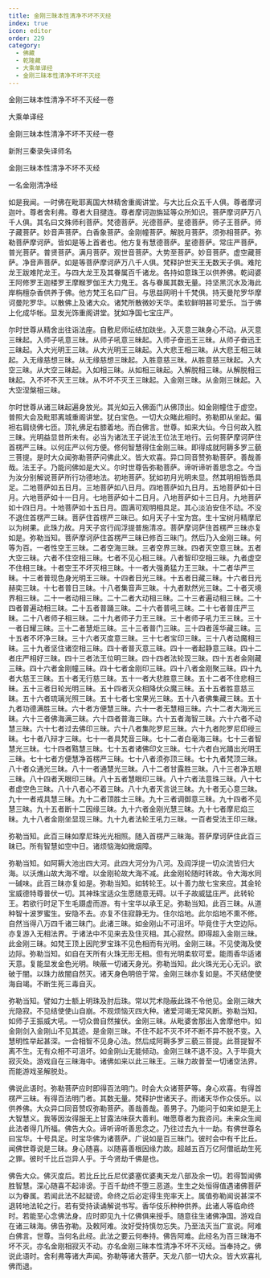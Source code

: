 ```yaml
---
title: 金刚三昧本性清净不坏不灭经
index: true
icon: editor
order: 229
category:
  - 佛藏
  - 乾隆藏
  - 大乘单译经
  - 金刚三昧本性清净不坏不灭经
---
```


金刚三昧本性清净不坏不灭经一卷  

大乘单译经  

金刚三昧本性清净不坏不灭经一卷  

新附三秦录失译师名  

金刚三昧本性清净不坏不灭经  

一名金刚清净经  

如是我闻。一时佛在毗耶离国大林精舍重阁讲堂。与大比丘众五千人俱。尊者摩诃迦叶。尊者舍利弗。尊者大目揵连。尊者摩诃迦旃延等众所知识。菩萨摩诃萨万八千人俱。其名曰文殊师利菩萨。梵德菩萨。光德菩萨。星德菩萨。师子王菩萨。师子藏菩萨。妙音声菩萨。白香象菩萨。金刚幢菩萨。解脱月菩萨。须弥相菩萨。弥勒菩萨摩诃萨。皆如是等上首者也。他方复有慧德菩萨。星德菩萨。常庄严菩萨。普光菩萨。普贤菩萨。满月菩萨。观世音菩萨。大势至菩萨。妙音菩萨。虚空藏菩萨。净音声菩萨。如是等菩萨摩诃萨万八千人俱。梵释护世天王无数天子俱。难陀龙王跋难陀龙王。与四大龙王及其眷属百千诸龙。各持如意珠王以供养佛。乾闼婆王阿修罗王迦楼罗王摩睺罗伽王大力鬼王。各与眷属其数无量。持坚黑沉水及海此岸栴檀杂香供养于佛。他方梵王名曰广目。与思益网明十千梵俱。持天曼陀罗华摩诃曼陀罗华。以散佛上及诸大众。诸梵所散微妙天华。柔软鲜明甚可爱乐。当于佛上化成华帐。显发光饰重阁讲堂。犹如净国七宝庄严。  

尔时世尊从精舍出往诣法座。自敷尼师坛结加趺坐。入灭意三昧身心不动。从灭意三昧起。入师子吼意三昧。从师子吼意三昧起。入师子奋迅王三昧。从师子奋迅王三昧起。入大光明王三昧。从大光明王三昧起。入大悲王相三昧。从大悲王相三昧起。入无缘慈想三昧。从无缘慈想三昧起。入胜意慈三昧。从胜意慈三昧起。入大空三昧。从大空三昧起。入如相三昧。从如相三昧起。入解脱相三昧。从解脱相三昧起。入不坏不灭王三昧。从不坏不灭王三昧起。入金刚三昧。从金刚三昧起。入大空涅槃相三昧。  

尔时世尊从诸三昧起遍身放光。其光如云入佛面门从佛顶出。如金刚幢住于虚空。普照大会及毗耶离城重阁讲堂。犹白宝色。一切大众睹此相时。弥勒即从坐起。偏袒右肩绕佛七匝。顶礼佛足右膝着地。而白佛言。世尊。如来大仙。今日何故入胜三昧。光明益显昔所未有。必当为诸法王子说法王位法王地行。云何菩萨摩诃萨住首楞严三昧。以何庄严以何方便。修何智慧得住金刚三昧。即得成就阿耨多罗三藐三菩提。是时大众闻弥勒菩萨问佛此义。皆大欢喜。异口同音赞弥勒菩萨。善哉善哉。法王子。乃能问佛如是大义。尔时世尊告弥勒菩萨。谛听谛听善思念之。今当为汝分别解说菩萨所行功德地法。初地菩萨。犹如初月光明未显。然其明相皆悉具足。二地菩萨如五日月。三地菩萨如八日月。四地菩萨如九日月。五地菩萨如十日月。六地菩萨如十一日月。七地菩萨如十二日月。八地菩萨如十三日月。九地菩萨如十四日月。十地菩萨如十五日月。圆满可观明相具足。其心淡泊安住不动。不没不退住首楞严三昧。菩萨住首楞严三昧已。如月天子十宝为宫。生十宝树月精摩尼以为树果。此珠力故。月天子宫行阎浮提普施清凉。菩萨摩诃萨住首楞严三昧亦复如是。弥勒当知。菩萨摩诃萨住首楞严三昧已修百三昧门。然后乃入金刚三昧。何等为百。一者性空王三昧。二者空海三昧。三者空界三昧。四者灭空意三昧。五者大空三昧。六者不住空相三昧。七者不见心相三昧。八者智印空相三昧。九者虚空不住相三昧。十者空王不坏灭相三昧。十一者大强勇猛力王三昧。十二者华严三昧。十三者普现色身光明王三昧。十四者日光三昧。十五者日藏三昧。十六者日光赫奕三昧。十七者普日三昧。十八者集音声三昧。十九者默然光三昧。二十者灭境界相三昧。二十一者动相三昧。二十二者大动相三昧。二十三者遍动相三昧。二十四者普遍动相三昧。二十五者普踊三昧。二十六者普吼三昧。二十七者普庄严三昧。二十八者师子相三昧。二十九者师子力王三昧。三十者师子吼力王三昧。三十一者日耀三昧。三十二者慧炬三昧。三十三者普门三昧。三十四者莲华藏三昧。三十五者不坏净三昧。三十六者灭度意三昧。三十七者宝印三昧。三十八者动魔相三昧。三十九者坚住诸空相三昧。四十者普灭意三昧。四十一者起静意三昧。四十二者庄严相好三昧。四十三者法王位明三昧。四十四者法轮现三昧。四十五者金刚藏三昧。四十六者金刚幢三昧。四十七者金刚印三昧。四十八者金刚聚三昧。四十九者大慈王三昧。五十者无行慈三昧。五十一者大悲胜意三昧。五十二者不住悲相三昧。五十三者日轮光明三昧。五十四者灭众相降伏众魔三昧。五十五者胜意慈三昧。五十六者琉璃光照三昧。五十七者七宝果光三昧。五十八者佛集藏三昧。五十九者功德满胜三昧。六十者方便慧三昧。六十一者无慧相三昧。六十二者大海光三昧。六十三者佛海满三昧。六十四者普海三昧。六十五者海智三昧。六十六者不动慧三昧。六十七者过去佛印三昧。六十八者集陀罗尼三昧。六十九者陀罗尼印绶三昧。七十者八辩才三昧。七十一者具梵音三昧。七十二者白毫海三昧。七十三者智慧光三昧。七十四者黠慧三昧。七十五者诸佛印文三昧。七十六者白光踊出光明王三昧。七十七者方便慧净首楞严三昧。七十八者须弥顶三昧。七十九者梵顶三昧。八十者众通光三昧。八十一者通慧光三昧。八十二者甘露胜三昧。八十三者净五眼三昧。八十四者天眼印三昧。八十五者慧眼印三昧。八十六者法意珠三昧。八十七者虚空色三昧。八十八者心不着三昧。八十九者灭言说三昧。九十者无心意三昧。九十一者戒具慧三昧。九十二者顶胜士三昧。九十三者调御意三昧。九十四者不见慧三昧。九十五者断十二因缘三昧。九十六者金刚光慧三昧。九十七者摩尼焰三昧。九十八者金刚坐显现三昧。九十九者法轮王吼力三昧。一百者受法王印三昧。  

弥勒当知。此百三昧如摩尼珠光光相照。随入首楞严三昧海。菩萨摩诃萨住此百三昧已。所有智慧如空中日。诸烦恼海如微烟障。  

弥勒当知。如阿耨大池出四大河。此四大河分为八河。及阎浮提一切众流皆归大海。以沃燋山故大海不增。以金刚轮故大海不减。此金刚轮随时转故。令大海水同一碱味。此百三昧亦复如是。弥勒当知。如转轮王。以十善力故七宝来应。其金轮宝威德特尊普伏一切。其神珠宝适众生愿随意无碍。以千子故威猛庄严。此转轮王。若欲行时足下生毛蹑虚而游。有十宝华以承王足。弥勒当知。此百三昧。从道种智十波罗蜜生。安隐不去。亦复不住寂静无为。住尔焰地。此尔焰地不熏不修。自然当得八万四千诸三昧门。此诸三昧。如金刚山不可沮坏。毕竟住于大空边际。亦复游入无相法界。于诸法中不见来去及住灭相。其心寂然。即得超入金刚三昧。此金刚三昧。如梵王顶上因陀罗宝珠不见色相而有光明。金刚三昧。不见使海及使边际。弥勒当知。如自在天所有火珠无形无相。但有光明柔软可爱。能雨香华适诸天意。复能显发金色光明。映蔽一切诸天身光。弥勒当知。此火珠光无心无识。欲破于闇。以珠力故闇自然灭。诸天身色明倍于常。金刚三昧亦复如是。不灭结使使海自竭。不断生死三毒自灭。  

弥勒当知。譬如力士额上明珠及肘后珠。常以咒术隐蔽此珠不令他见。金刚三昧大光隐寂。不见结使使山自崩。不观烦恼灭四大种。诸爱河竭无常风断。弥勒当知。如师子王振威大吼。一切众兽自然摧伏。金刚三昧。从毗婆舍那出入舍摩他中。如金刚剑入金刚山不见其迹。是金刚三昧。不住不起不灭不坏不断不异不脱不变。入慧明性举起甚深。一合相智不见身心法。然后成阿耨多罗三藐三菩提。此菩提智不离不生。无有众相不可沮坏。如金刚山无能倾动。金刚三昧不退不没。入于毕竟大寂灭处。游戏自在三昧海中。诸佛如来以此三昧王。三昧力故普至一切诸空法界。而能游戏圣解脱处。  

佛说此语时。弥勒菩萨应时即得百法明门。时会大众诸菩萨等。身心欢喜。有得首楞严三昧。有得百法明门者。其数无量。梵释护世诸天子。雨诸天华作众伎乐。以供养佛。大众异口同音赞叹弥勒菩萨。善哉善哉。善男子。乃能问于如来如是无上大智慧义。我等因汝得服无上甘露法味获大善利。唯愿尊者为我咨问。未来众生闻此法者得几所福。佛告大众。谛听谛听善思念之。乃往过去九十一劫。有佛世尊名曰宝华。十号具足。时宝华佛为诸菩萨。广说如是百三昧门。彼时会中有千比丘。闻佛世尊说是三昧。身心随喜。以随喜善根因缘力故。超越五百万亿阿僧祇劫生死之罪。彼时千比丘岂异人乎。于今贤劫千佛是也。  

佛告大众。佛灭度后。若比丘比丘尼优婆塞优婆夷天龙八部及余一切。若得暂闻佛胜智慧。深心随喜不起诽谤。于百千劫终不堕三恶道。生生之处恒得值遇诸佛菩萨以为眷属。若闻此法不起疑谤。命终之后必定得生兜率天上。属值弥勒闻说甚深不退转地法轮之行。若有受持读诵解说书写。香华伎乐种种供养。此诸人等临命终时。若能至心念佛法身。应时即见九十亿佛俱来授手。随意往生诸佛净国。游戏自在诸三昧海。佛告弥勒。及敕阿难。汝好受持慎勿忘失。乃至法灭当广宣说。阿难白佛言。世尊。当何名此经。此法之要云何奉持。佛告阿难。此经名为百三昧海不坏不灭。亦名金刚相寂灭不动。亦名金刚三昧本性清净不坏不灭经。当奉持之。佛说此语时。舍利弗等诸大声闻。弥勒等诸大菩萨。天龙八部一切大众。皆大欢喜礼佛而退。  
